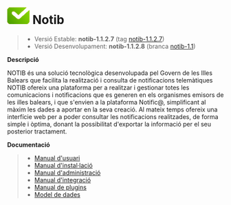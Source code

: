 # ![Logo notib](https://github.com/GovernIB/notib/raw/master/assets/logo2.png) Notib

> - Versió Estable: __notib-1.1.2.7__ (tag [notib-1.1.2.7](https://github.com/GovernIB/notib/releases/tag/notib-1.1.2.7))
> - Versió Desenvolupament: __notib-1.1.2.8__ (branca [notib-1.1](https://github.com/GovernIB/notib/tree/notib-1.1))

**Descripció**

NOTIB és una solució tecnològica desenvolupada pel Govern de les Illes Balears que facilita la realització i consulta de notificacions telemàtiques
NOTIB ofereix una plataforma  per a realitzar i gestionar totes les comunicacions i notificacions que es generen en els organismes emisors de les illes balears, i que s'envien a la plataforma Notific@, simplificant al màxim les dades a aportar en la seva creació. Al mateix temps ofereix una interfície web per a poder consultar les notificacions realitzades, de forma simple i òptima, donant la possibilitat d'exportar la informació per el seu posterior tractament.

**Documentació**

>- [Manual d'usuari](https://github.com/GovernIB/notib/raw/notib-1.1/doc/pdf/NOTIB_usuari.pdf)
>- [Manual d'instal·lació](https://github.com/GovernIB/notib/raw/notib-1.1/doc/pdf/NOTIB_instalacio.pdf)
>- [Manual d'administració](https://github.com/GovernIB/notib/raw/notib-1.1/doc/pdf/NOTIB_administracio.pdf)
>- [Manual d'integració](https://github.com/GovernIB/notib/raw/notib-1.1/doc/pdf/NOTIB_integracio.pdf)
>- [Manual de plugins](https://github.com/GovernIB/notib/raw/notib-1.1/doc/pdf/NOTIB_plugins.pdf)
>- [Model de dades](https://github.com/GovernIB/notib/raw/notib-1.1/doc/pdf/NOTIB_model_dades.pdf)

